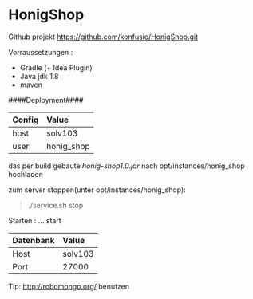 HonigShop
=========

Github projekt
https://github.com/konfusio/HonigShop.git
 
Vorraussetzungen :

* Gradle (+ Idea Plugin)
* Java jdk 1.8
* maven

####Deployment####

Config| Value
:-----------|:------------
host|  solv103
user|  honig_shop
 
das per build gebaute *honig-shop1.0.jar* nach opt/instances/honig_shop hochladen
 
zum server stoppen(unter opt/instances/honig_shop):
> ./service.sh stop
 
Starten : … start
 
 
Datenbank| Value
:-----------|:------------
Host| solv103
Port|27000

Tip: <http://robomongo.org/> benutzen
